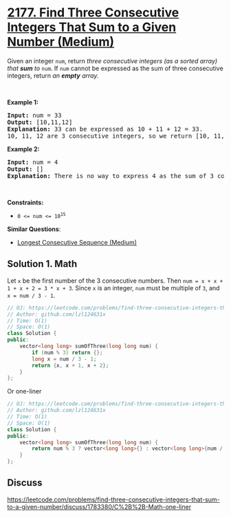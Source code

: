 # [2177. Find Three Consecutive Integers That Sum to a Given Number (Medium)](https://leetcode.com/problems/find-three-consecutive-integers-that-sum-to-a-given-number/)

<p>Given an integer <code>num</code>, return <em>three consecutive integers (as a sorted array)</em><em> that <strong>sum</strong> to </em><code>num</code>. If <code>num</code> cannot be expressed as the sum of three consecutive integers, return<em> an <strong>empty</strong> array.</em></p>

<p>&nbsp;</p>
<p><strong>Example 1:</strong></p>

<pre><strong>Input:</strong> num = 33
<strong>Output:</strong> [10,11,12]
<strong>Explanation:</strong> 33 can be expressed as 10 + 11 + 12 = 33.
10, 11, 12 are 3 consecutive integers, so we return [10, 11, 12].
</pre>

<p><strong>Example 2:</strong></p>

<pre><strong>Input:</strong> num = 4
<strong>Output:</strong> []
<strong>Explanation:</strong> There is no way to express 4 as the sum of 3 consecutive integers.
</pre>

<p>&nbsp;</p>
<p><strong>Constraints:</strong></p>

<ul>
	<li><code>0 &lt;= num &lt;= 10<sup>15</sup></code></li>
</ul>


**Similar Questions**:
* [Longest Consecutive Sequence (Medium)](https://leetcode.com/problems/longest-consecutive-sequence/)

## Solution 1. Math

Let `x` be the first number of the 3 consecutive numbers. Then `num = x + x + 1 + x + 2 = 3 * x + 3`. Since `x` is an integer, `num` must be multiple of `3`, and `x = num / 3 - 1`. 

```cpp
// OJ: https://leetcode.com/problems/find-three-consecutive-integers-that-sum-to-a-given-number/
// Author: github.com/lzl124631x
// Time: O(1)
// Space: O(1)
class Solution {
public:
    vector<long long> sumOfThree(long long num) {
        if (num % 3) return {};
        long x = num / 3 - 1; 
        return {x, x + 1, x + 2};
    }
};
```

Or one-liner

```cpp
// OJ: https://leetcode.com/problems/find-three-consecutive-integers-that-sum-to-a-given-number/
// Author: github.com/lzl124631x
// Time: O(1)
// Space: O(1)
class Solution {
public:
    vector<long long> sumOfThree(long long num) {
        return num % 3 ? vector<long long>{} : vector<long long>{num / 3 - 1, num / 3, num / 3 + 1};
    }
};
```

## Discuss

https://leetcode.com/problems/find-three-consecutive-integers-that-sum-to-a-given-number/discuss/1783380/C%2B%2B-Math-one-liner
